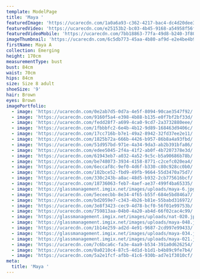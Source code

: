 ```yaml
---
template: ModelPage
title: 'Maya '
featuredImage: 'https://ucarecdn.com/1a0a6a93-c362-4217-bac4-dc4d20dee3df/'
featuredVideo: 'https://ucarecdn.com/e25153b2-bc03-4b45-9168-a54958f56f20/'
featuredVideoMobile: 'https://ucarecdn.com/7bb18863-77fa-49d8-b240-3f80dc84cbcf/'
imageThumbnail: 'https://ucarecdn.com/6c5db773-45aa-4b80-af9d-e2e4be4b9573/'
firstName: Maya A
collection: Emerging
height: 170cm
measurementType: bust
bust: 84cm
waist: 70cm
hips: 84cm
size: Size 8 adult
shoeSize: '9'
hair: Brown
eyes: Brown
imagePortfolio:
  - image: 'https://ucarecdn.com/0e2ab7d5-0d7a-4e5f-8094-90cae3547f92/'
  - image: 'https://ucarecdn.com/9160f5a4-e398-4b88-b135-e0f7bf2bf33d/'
  - image: 'https://ucarecdn.com/fedd28f7-a699-4ca0-9cd7-2a3732880eee/'
  - image: 'https://ucarecdn.com/1fbbbfc2-6e4b-4b12-9d89-168463d9406c/'
  - image: 'https://ucarecdn.com/17cc716b-b7e1-49a2-8942-32fd37ee2e11/'
  - image: 'https://ucarecdn.com/1825b72a-666b-4426-b957-86b8a4a93fbd/'
  - image: 'https://ucarecdn.com/51d957bd-971e-4a34-9da3-ab2b391bfa86/'
  - image: 'https://ucarecdn.com/edee5045-2f4a-41f2-ab0f-4b7207378e3d/'
  - image: 'https://ucarecdn.com/61943eb7-a032-4a52-9c5c-b5a90686b78b/'
  - image: 'https://ucarecdn.com/be748073-3934-4158-8771-c2cefc020ea4/'
  - image: 'https://ucarecdn.com/6eccaf8c-9ef0-4d6f-b330-c80c928cc0b0/'
  - image: 'https://ucarecdn.com/102bce52-fbd9-49fb-9664-55d3470a75d7/'
  - image: 'https://ucarecdn.com/330c243b-a8ac-48d5-b932-2cb775616bcf/'
  - image: 'https://ucarecdn.com/18736063-feb7-4aef-ae37-499f4ba65335/'
  - image: 'https://glassmanagement.imgix.net/images/uploads/maya-6.jpg'
  - image: 'https://ucarecdn.com/5eceecbb-8e34-4f65-b55f-684e5bd846a7/'
  - image: 'https://ucarecdn.com/bd2059e7-c343-4b26-b81e-55babd316972/'
  - image: 'https://ucarecdn.com/3e8f3423-cec9-4d78-bcf0-56f01e99753b/'
  - image: 'https://ucarecdn.com/759813aa-04b0-4a20-ab4d-66f02cac4c99/'
  - image: 'https://glassmanagement.imgix.net/images/uploads/nat-020.jpg'
  - image: 'https://glassmanagement.imgix.net/images/uploads/maya-048.jpg'
  - image: 'https://ucarecdn.com/1b14e259-ad2d-4e91-9687-2cd997e99433/'
  - image: 'https://glassmanagement.imgix.net/images/uploads/maya-034.jpg'
  - image: 'https://glassmanagement.imgix.net/images/uploads/maya-021.jpg'
  - image: 'https://ucarecdn.com/7c6bca6c-fa3e-4aa9-b534-391a0d626254/'
  - image: 'https://ucarecdn.com/0a0210c4-87c5-4d1d-b1d1-b4b89c9fe7b4/'
  - image: 'https://ucarecdn.com/5a2e1fcf-afbb-41c6-930b-ad7e1f3010cf/'
meta:
  title: 'Maya '
---
```



